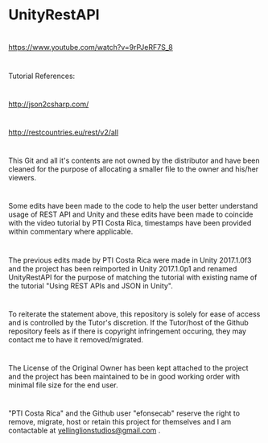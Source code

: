 # UnityRestAPI
#
https://www.youtube.com/watch?v=9rPJeRF7S_8
#
Tutorial References:
#
http://json2csharp.com/
#
http://restcountries.eu/rest/v2/all
#
#
This Git and all it's contents are not owned by the distributor and have been cleaned for the purpose of allocating a smaller file to the owner and his/her viewers.
#
Some edits have been made to the code to help the user better understand usage of REST API and Unity and these edits have been made to coincide with the video tutorial by PTI Costa Rica, timestamps have been provided within commentary where applicable.
#
The previous edits made by PTI Costa Rica were made in Unity 2017.1.0f3 and the project has been reimported in Unity 2017.1.0p1 and renamed UnityRestAPI for the purpose of matching the tutorial with existing name of the tutorial "Using REST APIs and JSON in Unity". 
#
To reiterate the statement above, this repository is solely for ease of access and is controlled by the Tutor's discretion. If the Tutor/host of the Github repository feels as if there is copyright infringement occuring, they may contact me to have it removed/migrated. 
#
The License of the Original Owner has been kept attached to the project and the project has been maintained to be in good working order with minimal file size for the end user.
#
#
"PTI Costa Rica" and the Github user "efonsecab" reserve the right to remove, migrate, host or retain this project for themselves and I am contactable at yellinglionstudios@gmail.com .
#
#
